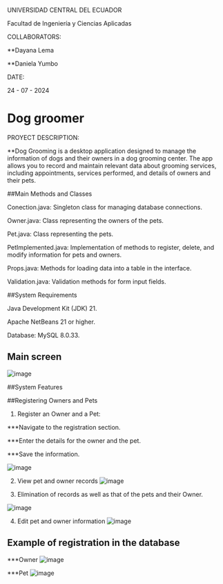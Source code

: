 UNIVERSIDAD CENTRAL DEL ECUADOR


Facultad de Ingeniería y Ciencias Aplicadas

COLLABORATORS:

**Dayana Lema

**Daniela Yumbo

DATE:

24 - 07 - 2024

# Dog groomer

PROYECT DESCRIPTION:

**Dog Grooming  is a desktop application designed to manage the information of dogs and their owners in a dog grooming center. The app allows you to record and maintain relevant data about grooming services, including appointments, services performed, and details of owners and their pets.

##Main Methods and Classes


Conection.java: Singleton class for managing database connections.

Owner.java: Class representing the owners of the pets.

Pet.java: Class representing the pets.

PetImplemented.java: Implementation of methods to register, delete, and modify information for pets and owners.

Props.java: Methods for loading data into a table in the interface.

Validation.java: Validation methods for form input fields.


##System Requirements

Java Development Kit (JDK) 21.

Apache NetBeans 21 or higher.

Database: MySQL 8.0.33.



## Main screen
	
![image](https://github.com/user-attachments/assets/05036f78-ac38-45ad-9be8-478700b23c18)


##System Features

##Registering Owners and Pets

1. Register an Owner and a Pet:

***Navigate to the registration section.

***Enter the details for the owner and the pet.

***Save the information.


![image](https://github.com/user-attachments/assets/bb60850f-2371-4193-8b72-45306a3de3c7)



2. View pet and owner records
![image](https://github.com/user-attachments/assets/33450a9f-c749-4741-b2e1-378dc9b0fc8f)

3. Elimination of records as well as that of the pets and their Owner.

![image](https://github.com/user-attachments/assets/741106ea-589b-4253-bc73-0a241ffdb761)

4. Edit pet and owner information
![image](https://github.com/user-attachments/assets/88bcfbf9-a67c-4fef-b074-37b8ce45d8db)

## Example of registration in the database
***Owner
![image](https://github.com/user-attachments/assets/b93c8904-ea37-4456-a5c2-2a6ac65aa0aa)

***Pet
![image](https://github.com/user-attachments/assets/9336a0e7-bf1d-459b-b6ea-a654ccd4a790)










